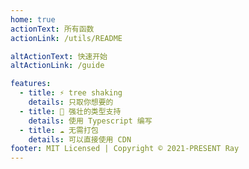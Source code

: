 ```yaml
---
home: true
actionText: 所有函数
actionLink: /utils/README

altActionText: 快速开始
altActionLink: /guide

features:
  - title: ⚡ tree shaking
    details: 只取你想要的
  - title: 🦾 强壮的类型支持
    details: 使用 Typescript 编写
  - title: ☁️ 无需打包
    details: 可以直接使用 CDN
footer: MIT Licensed | Copyright © 2021-PRESENT Ray
---
```

